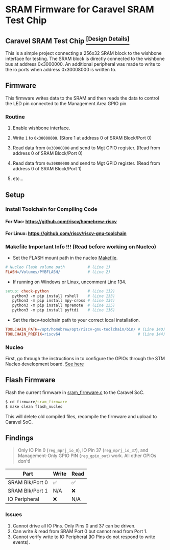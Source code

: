 # SRAM Firmware for Caravel SRAM Test Chip

## Caravel SRAM Test Chip [<sup>[Design Details]</sup>](https://github.com/mtomlin5/caravel_sram_test)
This is a simple project connecting a 256x32 SRAM block to the wishbone interface for testing. The SRAM block is directly connected to the wishbone bus at address 0x3000000. An additional peripheral was made to write to the io ports when address 0x30008000 is written to.


## Firmware
This firmware writes data to the SRAM and then reads the data to control the LED pin connected to the Management Area GPIO pin.

### Routine
1. Enable wishbone interface.
   
2. Write `1` to `0x30000000`. (Store 1 at address 0 of SRAM Block/Port 0)
   
3. Read data from `0x30000000` and send to Mgt GPIO register. (Read from address 0 of SRAM Block/Port 0)
   
4. Read data from `0x30800000` and send to Mgt GPIO register. (Read from address 0 of SRAM Block/Port 1)
5. etc...


## Setup

### Install Toolchain for Compiling Code

#### For Mac: https://github.com/riscv/homebrew-riscv
#### For Linux: https://github.com/riscv/riscv-gnu-toolchain


### Makefile Important Info !!! (Read before working on Nucleo)
- Set the FLASH mount path in the nucleo [Makefile](firmware/nucleo/Makefile).
```Makefile
# Nucleo Flash volume path          # (Line 1)
FLASH=/Volumes/PYBFLASH/            # (Line 2)
```
 - If running on Windows or Linux, uncomment Line 134.
```Makefile
setup: check-python                 # (Line 132)
   python3 -m pip install rshell    # (Line 133)
   python3 -m pip install mpy-cross # (Line 134)
   python3 -m pip install mpremote  # (Line 135)
   python3 -m pip install pyftdi    # (Line 136)
```

- Set the riscv-toolchain path to your correct local installation.
```Makefile
TOOLCHAIN_PATH=/opt/homebrew/opt/riscv-gnu-toolchain/bin/ # (Line 140)
TOOLCHAIN_PREFIX=riscv64                                  # (Line 144)
```

### Nucleo
First, go through the instructions in to configure the GPIOs through the STM Nucleo development board. [See here](firmware/nucleo/README.md)


## Flash Firmware
Flash the current firmware in [sram_firmware.c](firmware/sram_firmware/sram_firmware.c) to the Caravel SoC.

```cmd
$ cd firmware/sram_firmware
$ make clean flash_nucleo
```
This will delete old compiled files, recompile the firmware and upload to Caravel SoC.


## Findings

> Only IO Pin 0 (`reg_mprj_io_0`), IO Pin 37 (`reg_mprj_io_37`), and Management-Only GPIO PIN (`reg_gpio_out`) work. All other GPIOs don't!


| Part            | Write              | Read               |
| --------------- | ------------------ | ------------------ |
| SRAM Blk/Port 0 | :white_check_mark: | :white_check_mark: |
| SRAM Blk/Port 1 | N/A                | :x:                |
| IO Peripheral   | :x:                | N/A                |

### Issues
1. Cannot drive all IO Pins. Only Pins 0 and 37 can be driven.
2. Can write & read from SRAM Port 0 but cannot read from Port 1.
3. Cannot verify write to IO Peripheral (IO Pins do not respond to write events).
